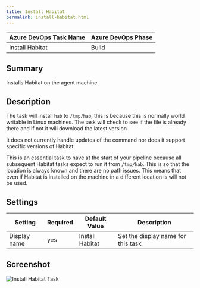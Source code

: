 ```yaml
---
title: Install Habitat
permalink: install-habitat.html
---
```


| **Azure DevOps Task Name** | **Azure DevOps Phase** |
|--------------------|----------------|
| Install Habitat    | Build          |

## Summary 

Installs Habitat on the agent machine.

## Description

The task will install `hab` to `/tmp/hab`, this is because this is normally world writable in Linux machines. The task will check to see if the file is already there and if not it will download the latest version.

It does not currently handle updates of the command nor does it support specific versions of Habitat.

This is an essential task to have at the start of your pipeline because all subsequent Habitat tasks expect to run it from `/tmp/hab`. This is so that the location is always known and there are no path issues. This means that even if Habitat is installed on the machine in a different location is will not be used.

## Settings

| Setting      | Required | Default Value   | Description                        |
|--------------|----------|-----------------|------------------------------------|
| Display name | yes      | Install Habitat | Set the display name for this task |

## Screenshot

![Install Habitat Task](/images/install_habitat.png)
